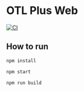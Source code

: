 # OTL Plus Web

[![CI](https://github.com/sparcs-kaist/otlplus-web/actions/workflows/ci.yml/badge.svg)](https://github.com/sparcs-kaist/otlplus-web/actions/workflows/ci.yml)

## How to run

```sh
npm install
```

```sh
npm start
```

```sh
npm run build
```
